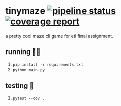 # tinymaze [![pipeline status](https://gitlab.com/Swazztastic/eti_maze/badges/dev/pipeline.svg)](https://gitlab.com/Swazztastic/eti_maze/commits/dev) [![coverage report](https://gitlab.com/Swazztastic/eti_maze/badges/dev/coverage.svg)](https://gitlab.com/Swazztastic/eti_maze/commits/dev)
a pretty cool maze cli game for eti final assignment.

## running 🏃‍♂️
1. `pip install -r requirements.txt`
2. `python main.py`

## testing 🧪
1. `pytest --cov .`